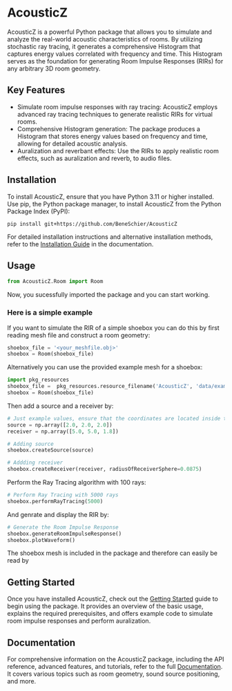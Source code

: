 # AcousticZ

AcousticZ is a powerful Python package that allows you to simulate and analyze the real-world acoustic characteristics of rooms. By utilizing stochastic ray tracing, it generates a comprehensive Histogram that captures energy values correlated with frequency and time. This Histogram serves as the foundation for generating Room Impulse Responses (RIRs) for any arbitrary 3D room geometry.

## Key Features

- Simulate room impulse responses with ray tracing: AcousticZ employs advanced ray tracing techniques to generate realistic RIRs for virtual rooms.
- Comprehensive Histogram generation: The package produces a Histogram that stores energy values based on frequency and time, allowing for detailed acoustic analysis.
- Auralization and reverbant effects: Use the RIRs to apply realistic room effects, such as auralization and reverb, to audio files.

## Installation

To install AcousticZ, ensure that you have Python 3.11 or higher installed. Use pip, the Python package manager, to install AcousticZ from the Python Package Index (PyPI):

```console
pip install git+https://github.com/BeneSchier/AcousticZ
```


For detailed installation instructions and alternative installation methods, refer to the [Installation Guide](./docs/build/html/Installation.html) in the documentation.

## Usage
```python
from AcousticZ.Room import Room
```
Now, you sucessfully imported the package and you can start working.
### Here is a simple example

If you want to simulate the RIR of a simple shoebox you can do this by first reading mesh file and construct a room geometry:

```python
shoebox_file = '<your_meshfile.obj>'
shoebox = Room(shoebox_file)
```
Alternatively you can use the provided example mesh for a shoebox:
```python
import pkg_resources
shoebox_file =  pkg_resources.resource_filename('AcousticZ', 'data/example_meshes/shoebox.obj')
shoebox = Room(shoebox_file)
```

Then add a source and a receiver by:
```python
# Just example values, ensure that the coordinates are located inside the room
source = np.array([2.0, 2.0, 2.0]) 
receiver = np.array([5.0, 5.0, 1.8])

# Adding source 
shoebox.createSource(source)

# Addding receiver
shoebox.createReceiver(receiver, radiusOfReceiverSphere=0.0875)
```

Perform the Ray Tracing algorithm with 100 rays:
```python
# Perform Ray Tracing with 5000 rays
shoebox.performRayTracing(5000)
```

And genrate and display the RIR by:
```python
# Generate the Room Impulse Response
shoebox.generateRoomImpulseResponse()
shoebox.plotWaveform()
```

The shoebox mesh is included in the package and therefore can easily be read by 


## Getting Started

Once you have installed AcousticZ, check out the [Getting Started](./docs/build/html/GettingStarted.html) guide to begin using the package. It provides an overview of the basic usage, explains the required prerequisites, and offers example code to simulate room impulse responses and perform auralization.

## Documentation

For comprehensive information on the AcousticZ package, including the API reference, advanced features, and tutorials, refer to the full [Documentation](./docs/build/html/index.html). It covers various topics such as room geometry, sound source positioning, and more.

